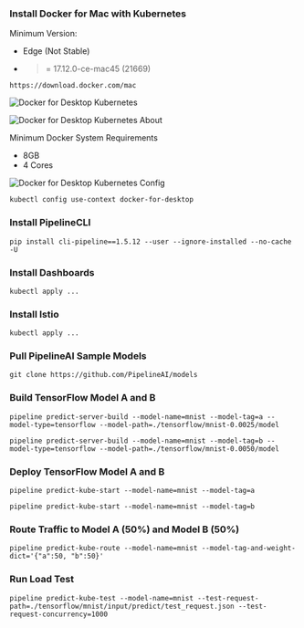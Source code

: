 ### Install Docker for Mac with Kubernetes
Minimum Version:
* Edge (Not Stable)
* >= 17.12.0-ce-mac45 (21669)
```
https://download.docker.com/mac
```

![Docker for Desktop Kubernetes](http://pipeline.ai/assets/img/docker-desktop-kubernetes.png)

![Docker for Desktop Kubernetes About](http://pipeline.ai/assets/img/docker-desktop-kubernetes-about.png)

Minimum Docker System Requirements
* 8GB
* 4 Cores

![Docker for Desktop Kubernetes Config](http://pipeline.ai/assets/img/docker-desktop-kubernetes-config.png)

```
kubectl config use-context docker-for-desktop
```

### Install PipelineCLI
```
pip install cli-pipeline==1.5.12 --user --ignore-installed --no-cache -U 
```

### Install Dashboards
```
kubectl apply ...
```

### Install Istio
```
kubectl apply ...
```

### Pull PipelineAI Sample Models
```
git clone https://github.com/PipelineAI/models
```

### Build TensorFlow Model A and B
```
pipeline predict-server-build --model-name=mnist --model-tag=a --model-type=tensorflow --model-path=./tensorflow/mnist-0.0025/model
```
```
pipeline predict-server-build --model-name=mnist --model-tag=b --model-type=tensorflow --model-path=./tensorflow/mnist-0.0050/model
```

### Deploy TensorFlow Model A and B
```
pipeline predict-kube-start --model-name=mnist --model-tag=a
```
```
pipeline predict-kube-start --model-name=mnist --model-tag=b
```

### Route Traffic to Model A (50%) and Model B (50%)
```
pipeline predict-kube-route --model-name=mnist --model-tag-and-weight-dict='{"a":50, "b":50}'
```

### Run Load Test
```
pipeline predict-kube-test --model-name=mnist --test-request-path=./tensorflow/mnist/input/predict/test_request.json --test-request-concurrency=1000
```
